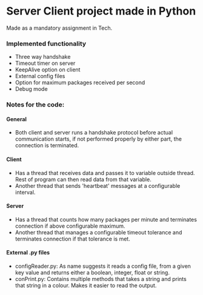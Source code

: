 # Server Client project made in Python

Made as a mandatory assignment in Tech.

### Implemented functionality
 - Three way handshake
 - Timeout timer on server
 - KeepAlive option on client
 - External config files
 - Option for maximum packages received per second
 - Debug mode


### Notes for the code:
#### General
 - Both client and server runs a handshake protocol before actual communication starts, if not performed properly by either part, the connection is terminated.
#### Client
 - Has a thread that receives data and passes it to variable outside thread. Rest of program can then read data from that variable.
 - Another thread that sends 'heartbeat' messages at a configurable interval.
#### Server
 - Has a thread that counts how many packages per minute and terminates connection if above configurable maximum.
 - Another thread that manages a configurable timeout tolerance and terminates connection if that tolerance is met.
#### External .py files
 - configReader.py: As name suggests it reads a config file, from a given key value and returns either a boolean, integer, float or string.
 - conPrint.py: Contains multiple methods that takes a string and prints that string in a colour. Makes it easier to read the output.
